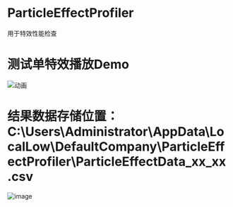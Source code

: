 # ParticleEffectProfiler
用于特效性能检查
# 测试单特效播放Demo
![动画](https://github.com/user-attachments/assets/c2b0b871-3cee-470f-82a2-f2d1e7b912db)
# 结果数据存储位置：C:\Users\Administrator\AppData\LocalLow\DefaultCompany\ParticleEffectProfiler\ParticleEffectData_xx_xx.csv
![image](https://github.com/user-attachments/assets/fda91f26-54fe-4edd-b2d0-a29783e299f3)

